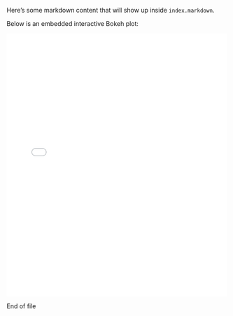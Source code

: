 Here’s some markdown content that will show up inside `index.markdown`.

Below is an embedded interactive Bokeh plot:

<iframe 
  src="/images/myplot.html" 
  width="100%" 
  height="600" 
  frameborder="0"
  scrolling="no">
</iframe>

End of file



